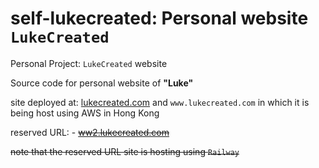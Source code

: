 # self-lukecreated: Personal website `LukeCreated`

Personal Project: `LukeCreated` website

Source code for personal website of **"Luke"**

site deployed at: [lukecreated.com](https://lukecreated.com) and `www.lukecreated.com` in which it is being host using AWS in Hong Kong

reserved URL: -
~~[ww2.lukecreated.com](https://ww2.lukecreated.com)~~

~~note that the reserved URL site is hosting using `Railway`~~
